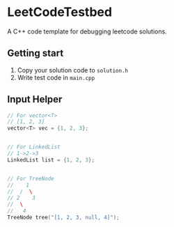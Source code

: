 # LeetCodeTestbed
A C++ code template for debugging leetcode solutions.

## Getting start

1. Copy your solution code to `solution.h`
1. Write test code in `main.cpp`

## Input Helper

```cpp
// For vector<T>
// [1, 2, 3]
vector<T> vec = {1, 2, 3};


// For LinkedList
// 1->2->3
LinkedList list = {1, 2, 3};


// For TreeNode
//    1
//  /  \
// 2    3
//  \
//   4
TreeNode tree("[1, 2, 3, null, 4]");

```
